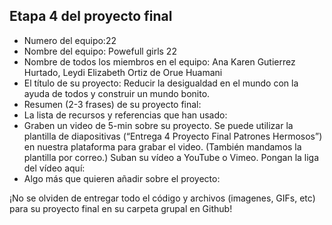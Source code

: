 ## Etapa 4 del proyecto final

- Numero del equipo:22
- Nombre del equipo: Powefull girls 22
- Nombre de todos los miembros en el equipo:  Ana Karen Gutierrez Hurtado, Leydi Elizabeth Ortiz de Orue Huamani
- El título de su proyecto: Reducir la desigualdad en el mundo con la ayuda de todos y construir un mundo bonito.
- Resumen (2-3 frases) de su proyecto final:
- La lista de recursos y referencias que han usado:
- Graben un video de 5-min sobre su proyecto. Se puede utilizar la plantilla de diapositivas (“Entrega 4 Proyecto Final Patrones Hermosos”) en nuestra plataforma para grabar el video. (También mandamos la plantilla por correo.) Suban su vídeo a YouTube o Vimeo. Pongan la liga del vídeo aquí: 
- Algo más que quieren añadir sobre el proyecto:

¡No se olviden de entregar todo el código y archivos (imagenes, GIFs, etc) para su proyecto final en su carpeta grupal en Github!
